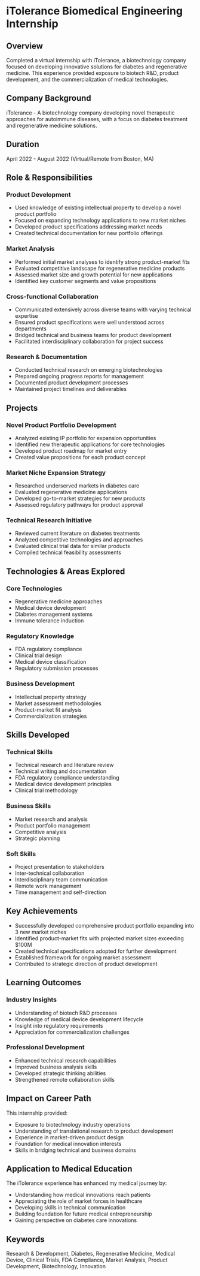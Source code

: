 # iTolerance Biomedical Engineering Internship

## Overview

Completed a virtual internship with iTolerance, a biotechnology company focused on developing innovative solutions for diabetes and regenerative medicine. This experience provided exposure to biotech R&D, product development, and the commercialization of medical technologies.

## Company Background

iTolerance - A biotechnology company developing novel therapeutic approaches for autoimmune diseases, with a focus on diabetes treatment and regenerative medicine solutions.

## Duration

April 2022 - August 2022 (Virtual/Remote from Boston, MA)

## Role & Responsibilities

### Product Development
- Used knowledge of existing intellectual property to develop a novel product portfolio
- Focused on expanding technology applications to new market niches
- Developed product specifications addressing market needs
- Created technical documentation for new portfolio offerings

### Market Analysis
- Performed initial market analyses to identify strong product-market fits
- Evaluated competitive landscape for regenerative medicine products
- Assessed market size and growth potential for new applications
- Identified key customer segments and value propositions

### Cross-functional Collaboration
- Communicated extensively across diverse teams with varying technical expertise
- Ensured product specifications were well understood across departments
- Bridged technical and business teams for product development
- Facilitated interdisciplinary collaboration for project success

### Research & Documentation
- Conducted technical research on emerging biotechnologies
- Prepared ongoing progress reports for management
- Documented product development processes
- Maintained project timelines and deliverables

## Projects

### Novel Product Portfolio Development
- Analyzed existing IP portfolio for expansion opportunities
- Identified new therapeutic applications for core technologies
- Developed product roadmap for market entry
- Created value propositions for each product concept

### Market Niche Expansion Strategy
- Researched underserved markets in diabetes care
- Evaluated regenerative medicine applications
- Developed go-to-market strategies for new products
- Assessed regulatory pathways for product approval

### Technical Research Initiative
- Reviewed current literature on diabetes treatments
- Analyzed competitive technologies and approaches
- Evaluated clinical trial data for similar products
- Compiled technical feasibility assessments

## Technologies & Areas Explored

### Core Technologies
- Regenerative medicine approaches
- Medical device development
- Diabetes management systems
- Immune tolerance induction

### Regulatory Knowledge
- FDA regulatory compliance
- Clinical trial design
- Medical device classification
- Regulatory submission processes

### Business Development
- Intellectual property strategy
- Market assessment methodologies
- Product-market fit analysis
- Commercialization strategies

## Skills Developed

### Technical Skills
- Technical research and literature review
- Technical writing and documentation
- FDA regulatory compliance understanding
- Medical device development principles
- Clinical trial methodology

### Business Skills
- Market research and analysis
- Product portfolio management
- Competitive analysis
- Strategic planning

### Soft Skills
- Project presentation to stakeholders
- Inter-technical collaboration
- Interdisciplinary team communication
- Remote work management
- Time management and self-direction

## Key Achievements

- Successfully developed comprehensive product portfolio expanding into 3 new market niches
- Identified product-market fits with projected market sizes exceeding $100M
- Created technical specifications adopted for further development
- Established framework for ongoing market assessment
- Contributed to strategic direction of product development

## Learning Outcomes

### Industry Insights
- Understanding of biotech R&D processes
- Knowledge of medical device development lifecycle
- Insight into regulatory requirements
- Appreciation for commercialization challenges

### Professional Development
- Enhanced technical research capabilities
- Improved business analysis skills
- Developed strategic thinking abilities
- Strengthened remote collaboration skills

## Impact on Career Path

This internship provided:
- Exposure to biotechnology industry operations
- Understanding of translational research to product development
- Experience in market-driven product design
- Foundation for medical innovation interests
- Skills in bridging technical and business domains

## Application to Medical Education

The iTolerance experience has enhanced my medical journey by:
- Understanding how medical innovations reach patients
- Appreciating the role of market forces in healthcare
- Developing skills in technical communication
- Building foundation for future medical entrepreneurship
- Gaining perspective on diabetes care innovations

## Keywords

Research & Development, Diabetes, Regenerative Medicine, Medical Device, Clinical Trials, FDA Compliance, Market Analysis, Product Development, Biotechnology, Innovation